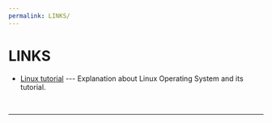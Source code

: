 ```yaml
---
permalink: LINKS/
---
```


# LINKS
* [Linux tutorial]([https://youtu.be/oGyJr-iUwt8?si=59V2boc0XfmlFekg](https://www.youtube.com/watch?v=ROjZy1WbCIA&pp=ygUibGludXggb3BlcmF0aW5nIHN5c3RlbSBmdWxsIGNvdXJzZQ%3D%3D)) --- 
Explanation about Linux Operating System and its tutorial. 
<br>
<hr>
